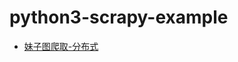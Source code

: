 # python3-scrapy-example
- [妹子图爬取-分布式](https://github.com/wkd-lidashuang/python3-scrapy-example/tree/master/mzitu_scrapy)
